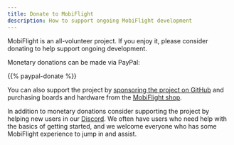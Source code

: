 ```yaml
---
title: Donate to MobiFlight
description: How to support ongoing MobiFlight development
---
```


MobiFlight is an all-volunteer project. If you enjoy it, please consider donating to help support ongoing development.

Monetary donations can be made via PayPal:

{{% paypal-donate %}}

You can also support the project by [sponsoring the project on GitHub](https://github.com/sponsors/MobiFlight) and purchasing boards and hardware from the [MobiFlight shop](https://shop.mobiflight.com/).

In addition to monetary donations consider supporting the project by helping new users in our [Discord](https://discord.gg/yUaBqMbz). We often have users who need help with the basics of getting started, and we welcome everyone who has some MobiFlight experience to jump in and assist.
